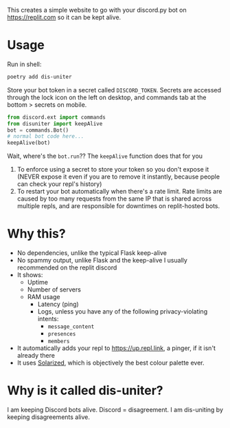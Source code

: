 This creates a simple website to go with your discord.py bot on https://replit.com so it can be kept alive.
# Usage
Run in shell:
```bash
poetry add dis-uniter
```
Store your bot token in a secret called `DISCORD_TOKEN`. Secrets are accessed through the lock icon on the left on desktop, and commands tab at the bottom > secrets on mobile.
```py
from discord.ext import commands
from disuniter import keepAlive
bot = commands.Bot()
# normal bot code here...
keepAlive(bot)
```
Wait, where's the `bot.run`?? The `keepAlive` function does that for you
1) To enforce using a secret to store your token so you don't expose it (NEVER expose it even if you are to remove it instantly, because people can check your repl's history)
2) To restart your bot automatically when there's a rate limit. Rate limits are caused by too many requests from the same IP that is shared across multiple repls, and are responsible for downtimes on replit-hosted bots.

# Why this?
- No dependencies, unlike the typical Flask keep-alive
- No spammy output, unlike Flask and the keep-alive I usually recommended on the replit discord
- It shows:
	- Uptime
	- Number of servers
  - RAM usage
	- Latency (ping)
	- Logs, unless you have any of the following privacy-violating intents:
		- `message_content`
		- `presences`
		- `members`
- It automatically adds your repl to https://up.repl.link, a pinger, if it isn't already there
- It uses [Solarized](https://ethanschoonover.com/solarized/#features), which is objectively the best colour palette ever.
# Why is it called dis-uniter?
I am keeping Discord bots alive. Discord = disagreement. I am dis-uniting by keeping disagreements alive.